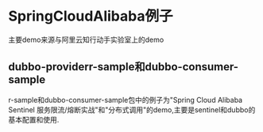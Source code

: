 # SpringCloudAlibaba例子
主要demo来源与阿里云知行动手实验室上的demo
## dubbo-providerr-sample和dubbo-consumer-sample
r-sample和dubbo-consumer-sample包中的例子为"Spring Cloud Alibaba Sentinel 服务限流/熔断实战"和"分布式调用"的demo,主要是sentinel和dubbo的基本配置和使用.